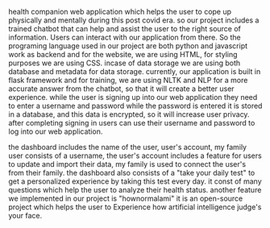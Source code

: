 health companion web application which helps the user to cope up physically and mentally during this post covid era. so our project includes a trained chatbot that can help and assist the user to the right source of information. Users can interact with our application from there. So the programing language used in our project are both python and javascript work as backend and for the website, we are using HTML, for styling purposes we are using CSS. incase of data storage we are using both database and metadata for data storage. currently, our application is built in flask framework and for training, we are using NLTK and NLP for a more accurate answer from the chatbot, so that it will create a better user experience. while the user is signing up into our web application they need to enter a username and password while the password is entered it is stored in a database, and this data is encrypted, so it will increase user privacy. after completing signing in users can use their username and password to log into our web application. 

the dashboard includes the name of the user, user's account, my family user consists of a username, the user's account includes a feature for users to update and import their data, my family is used to connect the user's from their family. the dashboard also consists of a "take your daily test" to get a personalized experience by taking this test every day. it const of many questions which help the user to analyze their health status. another feature we implemented in our project is "hownormalami" it is an open-source project which helps the user to Experience how artificial intelligence judge's your face.